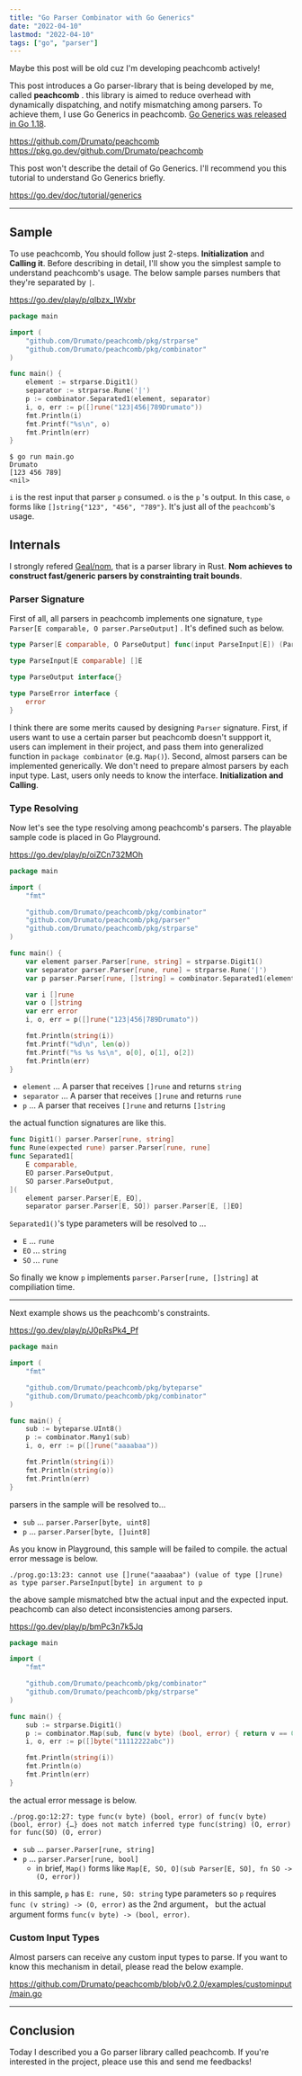 ```yaml
---
title: "Go Parser Combinator with Go Generics"
date: "2022-04-10"
lastmod: "2022-04-10"
tags: ["go", "parser"]
---
```


Maybe this post will be old cuz I'm developing peachcomb actively!

This post introduces a Go parser-library that is being developed by me, called **peachcomb** .
this library is aimed to reduce overhead with dynamically dispatching, and notify mismatching among parsers.
To achieve them, I use Go Generics in peachcomb.
[Go Generics was released in Go 1.18](https://go.dev/doc/go1.18).

<https://github.com/Drumato/peachcomb>  
<https://pkg.go.dev/github.com/Drumato/peachcomb>

This post won't describe the detail of Go Generics.
I'll recommend you this tutorial to understand Go Generics briefly.

<https://go.dev/doc/tutorial/generics>

---

## Sample

To use peachcomb, You should follow just 2-steps.
**Initialization** and **Calling it**.
Before describing in detail, I'll show you the simplest sample to understand peachcomb's usage.
The below sample parses numbers that they're separated by `|`.

<https://go.dev/play/p/qIbzx_IWxbr>

```go
package main

import (
	"github.com/Drumato/peachcomb/pkg/strparse"
	"github.com/Drumato/peachcomb/pkg/combinator"
)

func main() {
	element := strparse.Digit1()
	separator := strparse.Rune('|')
	p := combinator.Separated1(element, separator)
	i, o, err := p([]rune("123|456|789Drumato"))
	fmt.Println(i)
	fmt.Printf("%s\n", o)
	fmt.Println(err)
}
```

```shell
$ go run main.go
Drumato
[123 456 789]
<nil>
```

`i` is the rest input that parser `p` consumed.
`o` is the `p` 's output.
In this case, `o` forms like `[]string{"123", "456", "789"}`.
It's just all of the `peachcomb`'s usage.

## Internals

I strongly refered [Geal/nom](https://github.com/Geal/nom), that is a parser library in Rust.
**Nom achieves to construct fast/generic parsers by constrainting trait bounds**.

### Parser Signature

First of all, all parsers in peachcomb implements one signature, `type Parser[E comparable, O parser.ParseOutput]` .
It's defined such as below.

```go
type Parser[E comparable, O ParseOutput] func(input ParseInput[E]) (ParseInput[E], O, ParseError)

type ParseInput[E comparable] []E

type ParseOutput interface{}

type ParseError interface {
	error
}
```

I think there are some merits caused by designing `Parser` signature.
First, if users want to use a certain parser but peachcomb doesn't suppport it,
users can implement in their project, and pass them into generalized function in `package combinator` (e.g. `Map()`).
Second, almost parsers can be implemented generically.
We don't need to prepare almost parsers by each input type.
Last, users only needs to know the interface. **Initialization and Calling**.

### Type Resolving

Now let's see the type resolving among peachcomb's parsers.
The playable sample code is placed in Go Playground.

<https://go.dev/play/p/oiZCn732MOh>

```go
package main

import (
	"fmt"

	"github.com/Drumato/peachcomb/pkg/combinator"
	"github.com/Drumato/peachcomb/pkg/parser"
	"github.com/Drumato/peachcomb/pkg/strparse"
)

func main() {
	var element parser.Parser[rune, string] = strparse.Digit1()
	var separator parser.Parser[rune, rune] = strparse.Rune('|')
	var p parser.Parser[rune, []string] = combinator.Separated1(element, separator)

	var i []rune
	var o []string
	var err error
	i, o, err = p([]rune("123|456|789Drumato"))

	fmt.Println(string(i))
	fmt.Printf("%d\n", len(o))
	fmt.Printf("%s %s %s\n", o[0], o[1], o[2])
	fmt.Println(err)
}
```

- `element` ... A parser that receives `[]rune` and returns `string`
- `separator` ... A parser that receives `[]rune` and returns `rune`
- `p` ... A parser that receives `[]rune` and returns `[]string`

the actual function signatures are like this.

```go
func Digit1() parser.Parser[rune, string]
func Rune(expected rune) parser.Parser[rune, rune]
func Separated1[
    E comparable, 
    EO parser.ParseOutput, 
    SO parser.ParseOutput,
](
    element parser.Parser[E, EO], 
    separator parser.Parser[E, SO]) parser.Parser[E, []EO]
```

`Separated1()`'s type parameters will be resolved to ...

- `E` ... `rune`
- `EO` ... `string`
- `SO` ... `rune`

So finally we know `p` implements `parser.Parser[rune, []string]` at compiliation time.

---

Next example shows us the peachcomb's constraints.

<https://go.dev/play/p/J0pRsPk4_Pf>

```go
package main

import (
	"fmt"

	"github.com/Drumato/peachcomb/pkg/byteparse"
	"github.com/Drumato/peachcomb/pkg/combinator"
)

func main() {
	sub := byteparse.UInt8()
	p := combinator.Many1(sub)
	i, o, err := p([]rune("aaaabaa"))

	fmt.Println(string(i))
	fmt.Println(string(o))
	fmt.Println(err)
}
```

parsers in the sample will be resolved to...

- `sub` ... `parser.Parser[byte, uint8]`
- `p` ... `parser.Parser[byte, []uint8]`

As you know in Playground, this sample will be failed to compile.
the actual error message is below.

```text
./prog.go:13:23: cannot use []rune("aaaabaa") (value of type []rune) as type parser.ParseInput[byte] in argument to p
```

the above sample mismatched btw the actual input and the expected input.
peachcomb can also detect inconsistencies among parsers.

<https://go.dev/play/p/bmPc3n7k5Jq>

```go
package main

import (
	"fmt"

	"github.com/Drumato/peachcomb/pkg/combinator"
	"github.com/Drumato/peachcomb/pkg/strparse"
)

func main() {
	sub := strparse.Digit1()
	p := combinator.Map(sub, func(v byte) (bool, error) { return v == 0, nil })
	i, o, err := p([]byte("11112222abc"))

	fmt.Println(string(i))
	fmt.Println(o)
	fmt.Println(err)
}
```

the actual error message is below.

```text
./prog.go:12:27: type func(v byte) (bool, error) of func(v byte) (bool, error) {…} does not match inferred type func(string) (O, error) for func(SO) (O, error)
```

- `sub` ... `parser.Parser[rune, string]`
- `p` ... `parser.Parser[rune, bool]`
  - in brief, `Map()` forms like `Map[E, SO, O](sub Parser[E, SO], fn SO -> (O, error))`

in this sample, `p` has `E: rune, SO: string` type parameters so `p` requires `func (v string) -> (O, error)` as the 2nd argument，
but the actual argument forms `func(v byte) -> (bool, error)`.

### Custom Input Types

Almost parsers can receive any custom input types to parse.
If you want to know this mechanism in detail, please read the below example.

<https://github.com/Drumato/peachcomb/blob/v0.2.0/examples/custominput/main.go>

---

## Conclusion

Today I described you a Go parser library called peachcomb.
If you're interested in the project, pleace use this and send me feedbacks!
